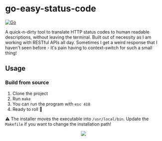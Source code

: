 # go-easy-status-code
[![Go](https://github.com/kampanosg/go-easy-status-code/actions/workflows/go.yml/badge.svg)](https://github.com/kampanosg/go-easy-status-code/actions/workflows/go.yml)

A quick-n-dirty tool to translate HTTP status codes to human readable descriptions, without leaving the terminal. Built out of necessity as I am working with RESTful APIs all day. Sometimes I get a weird response that I haven't seen before  - it's pain having to context-switch for such a small thing!

## Usage

### Build from source
1. Clone the project
2. Run `make` 
3. You can run the program with `esc 418`
4. Ready to roll 🚀

⚠️ The installer moves the executable into `/usr/local/bin`. Update the `Makefile` if you want to change the installation path!

<p align="center">
  <img src="https://httpstatusdogs.com/img/418.jpg" />  
</p>
